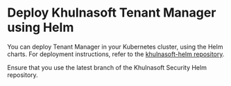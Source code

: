 # Deploy Khulnasoft Tenant Manager using Helm

You can deploy Tenant Manager in your Kubernetes cluster, using the Helm charts. For deployment instructions, refer to the [khulnasoft-helm repository](https://github.com/khulnasoft-lab/khulnasoft-helm/tree/2022.4/tenant-manager#khulnasoft-security-tenant-manager-helm-chart). 

Ensure that you use the latest branch of the Khulnasoft Security Helm repository.